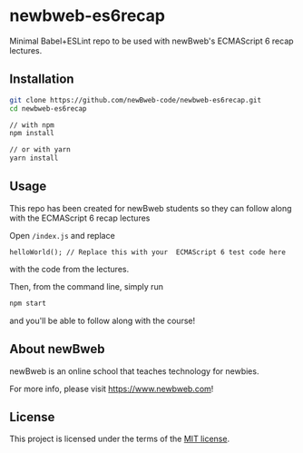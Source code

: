# newbweb-es6recap

Minimal Babel+ESLint repo to be used with newBweb's ECMAScript 6 recap lectures.

## Installation

```sh
git clone https://github.com/newBweb-code/newbweb-es6recap.git
cd newbweb-es6recap

// with npm
npm install

// or with yarn
yarn install
```

## Usage

This repo has been created for newBweb students so they can follow along with the ECMAScript 6 recap lectures

Open `/index.js` and replace
```JS
helloWorld(); // Replace this with your  ECMAScript 6 test code here
```
with the code from the lectures.

Then, from the command line, simply run
```sh
npm start
```
and you'll be able to follow along with the course!


## About newBweb

newBweb is an online school that teaches technology for newbies.

For more info, please visit https://www.newbweb.com!

## License

This project is licensed under the terms of the
[MIT license](/LICENSE).
